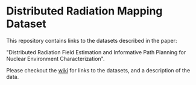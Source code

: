 # Distributed Radiation Mapping Dataset

This repository contains links to the datasets described in the paper: 

"Distributed Radiation Field Estimation and Informative Path Planning for Nuclear Environment Characterization".

Please checkout the [wiki](https://github.com/unr-arl/drm_dataset/wiki) for links to the datasets, and a description of the data.
